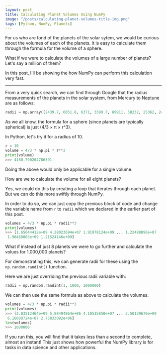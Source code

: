 ```yaml
---
layout: post
title: Calculating Planet Volumes Using NumPy
image: "/posts/calculating-planet-volumes-title-img.png"
tags: [Python, NumPy, Planets]
---
```


For us who are fond of the planets of the solar sytem, we would be curious about the volumes of each of the planets. It is easy to calculate them through the formula for the volume of a sphere.

What if we were to calculate the volumes of a large number of planets? Let's say a million of them?

In this post, I'll be showing the how NumPy can perform this calculation very fast.

---

From a very quick search, we can find through Google that the radius measurements of the planets in the solar system, from Mercury to Neptune are as follows:

```python
radii = np.array([2439.7, 6051.8, 6371, 3389.7, 69911, 58232, 25362, 24622])
```

As we all know, the formula for a sphere (since planets are typically spherical) is just (4/3 × π × r^3).

In Python, let's try it for a radius of 10.

```python
r = 10
volume = 4/3 * np.pi * r**3
print(volume)
>>> 4188.790204786391
```

Doing the above would only be applicable for a single volume.

How are we to calculate the volume for all eight planets?

Yes, we could do this by creating a loop that iterates through each planet. But we can do this more swiftly through NumPy.

In order to do so, we can just copy the previous block of code and change the variable name from ```r``` to ```radii``` which we declared in the earlier part of this post.

```python
volumes = 4/3 * np.pi * radii**3
print(volumes)
>>> [1.65644412e+09 4.28023694e+07 1.91978124e+09 ... 1.22488896e+07
 1.90488003e+09 1.21524146e+09]
```

What if instead of just 8 planets we were to go further and calculate the volues for 1,000,000 planets?

For demonstrating this, we can generate radii for these using the ```np.random.randint()``` function.

Here we are just overriding the previous radii variable with:

```python
radii = np.random.randint(1, 1000, 1000000)
```

We can then use the same formula as above to calculate the volumes. 

```python
volumes = 4/3 * np.pi * radii**3
print(volumes)
>>> [2.83512464e+09 5.88494864e+06 4.10515850e+07 ... 3.50139670e+09
 6.16008724e+07 2.75833092e+06]
len(volumes)
>>> 1000000
```

If you run this, you will find that it takes less than a second to complete, almost an instant! This just shows how powerful the NumPy library is for tasks in data science and other applications.


